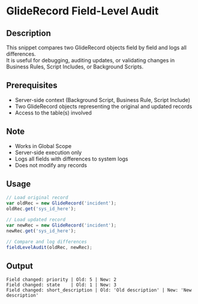 # GlideRecord Field-Level Audit

## Description
This snippet compares two GlideRecord objects field by field and logs all differences.  
It is useful for debugging, auditing updates, or validating changes in Business Rules, Script Includes, or Background Scripts.

## Prerequisites
- Server-side context (Background Script, Business Rule, Script Include)
- Two GlideRecord objects representing the original and updated records
- Access to the table(s) involved

## Note
- Works in Global Scope
- Server-side execution only
- Logs all fields with differences to system logs
- Does not modify any records
## Usage
```javascript
// Load original record
var oldRec = new GlideRecord('incident');
oldRec.get('sys_id_here');

// Load updated record
var newRec = new GlideRecord('incident');
newRec.get('sys_id_here');

// Compare and log differences
fieldLevelAudit(oldRec, newRec);
```

## Output
```
Field changed: priority | Old: 5 | New: 2
Field changed: state    | Old: 1 | New: 3
Field changed: short_description | Old: 'Old description' | New: 'New description'
```